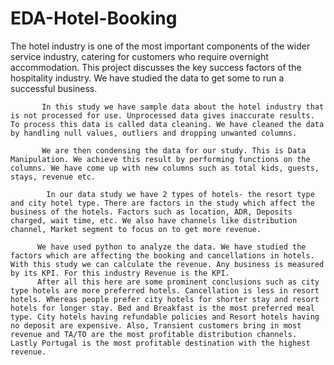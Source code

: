 # EDA-Hotel-Booking

The hotel industry is one of the most important components of the wider service industry, catering for customers who require overnight accommodation. This project discusses the key success factors of the hospitality industry. We have studied the data to get some to run a successful business.

           In this study we have sample data about the hotel industry that is not processed for use. Unprocessed data gives inaccurate results. To process this data is called data cleaning. We have cleaned the data by handling null values, outliers and dropping unwanted columns.

           We are then condensing the data for our study. This is Data Manipulation. We achieve this result by performing functions on the columns. We have come up with new columns such as total kids, guests, stays, revenue etc.

            In our data study we have 2 types of hotels- the resort type and city hotel type. There are factors in the study which affect the business of the hotels. Factors such as location, ADR, Deposits charged, wait time, etc. We also have channels like distribution channel, Market segment to focus on to get more revenue. 

          We have used python to analyze the data. We have studied the factors which are affecting the booking and cancellations in hotels. With this study we can calculate the revenue. Any business is measured by its KPI. For this industry Revenue is the KPI.
          After all this here are some prominent conclusions such as city type hotels are more preferred hotels. Cancellation is less in resort hotels. Whereas people prefer city hotels for shorter stay and resort hotels for longer stay. Bed and Breakfast is the most preferred meal type. City hotels having refundable policies and Resort hotels having no deposit are expensive. Also, Transient customers bring in most revenue and TA/TO are the most profitable distribution channels. Lastly Portugal is the most profitable destination with the highest revenue.
